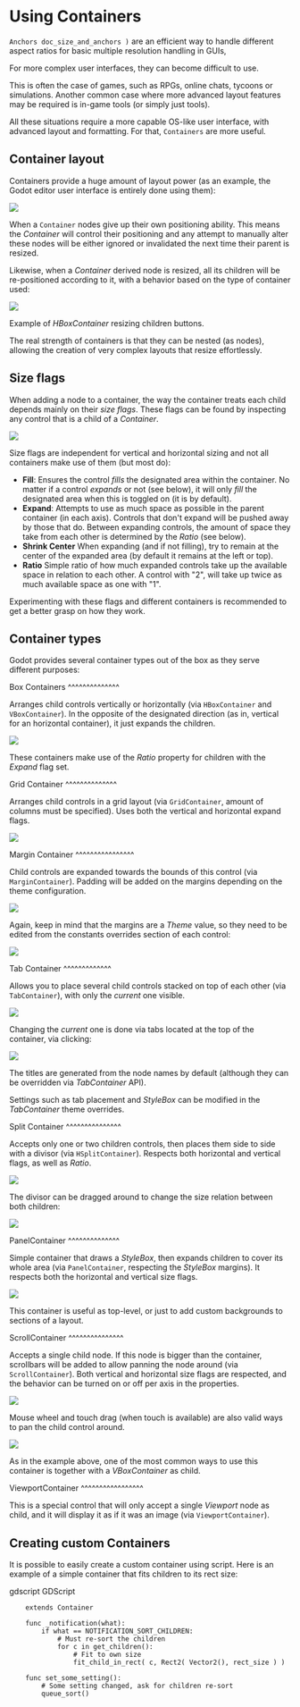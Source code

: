 

Using Containers
================

`Anchors doc_size_and_anchors )` are an efficient way to handle
different aspect ratios for basic multiple resolution handling in GUIs,

For more complex user interfaces, they can become difficult to use.

This is often the case of games, such as RPGs, online chats, tycoons or simulations. Another
common case where more advanced layout features may be required is in-game tools (or simply just tools).

All these situations require a more capable OS-like user interface, with advanced layout and formatting.
For that, `Containers` are more useful.

Container layout
----------------

Containers provide a huge amount of layout power (as an example, the Godot editor user interface is entirely done using them):

   ![](img/godot_containers.png)

When a `Container` nodes give up their
own positioning ability. This means the *Container* will control their positioning and any attempt to manually alter these
nodes will be either ignored or invalidated the next time their parent is resized.

Likewise, when a *Container* derived node is resized, all its children will be re-positioned according to it,
with a behavior based on the type of container used:

   ![](img/container_example.gif)

Example of *HBoxContainer* resizing children buttons.

The real strength of containers is that they can be nested (as nodes), allowing the creation of very complex layouts that resize effortlessly.

Size flags
----------

When adding a node to a container, the way the container treats each child depends mainly on their *size flags*. These flags
can be found by inspecting any control that is a child of a *Container*.

   ![](img/container_size_flags.png)

Size flags are independent for vertical and horizontal sizing and not all containers make use of them (but most do):

* **Fill**: Ensures the control *fills* the designated area within the container. No matter if
  a control *expands* or not (see below), it will only *fill* the designated area when this is toggled on (it is by default).
* **Expand**: Attempts to use as much space as possible in the parent container (in each axis).
  Controls that don't expand will be pushed away by those that do. Between expanding controls, the
  amount of space they take from each other is determined by the *Ratio* (see below).
* **Shrink Center** When expanding (and if not filling), try to remain at the center of the expanded
  area (by default it remains at the left or top).
* **Ratio** Simple ratio of how much expanded controls take up the available space in relation to each
  other. A control with "2", will take up twice as much available space as one with "1".

Experimenting with these flags and different containers is recommended to get a better grasp on how they work.

Container types
---------------

Godot provides several container types out of the box as they serve different purposes:

Box Containers
^^^^^^^^^^^^^^

Arranges child controls vertically or horizontally (via `HBoxContainer` and
`VBoxContainer`). In the opposite of the designated direction
(as in, vertical for an horizontal container), it just expands the children.

   ![](img/containers_box.png)

These containers make use of the *Ratio* property for children with the *Expand* flag set.

Grid Container
^^^^^^^^^^^^^^

Arranges child controls in a grid layout (via `GridContainer`, amount
of columns must be specified). Uses both the vertical and horizontal expand flags.

   ![](img/containers_grid.png)

Margin Container
^^^^^^^^^^^^^^^^

Child controls are expanded towards the bounds of this control (via
`MarginContainer`). Padding will be added on the margins
depending on the theme configuration.

   ![](img/containers_margin.png)

Again, keep in mind that the margins are a *Theme* value, so they need to be edited from the
constants overrides section of each control:

   ![](img/containers_margin_constants.png)

Tab Container
^^^^^^^^^^^^^

Allows you to place several child controls stacked on top of each other (via
`TabContainer`), with only the *current* one visible.

   ![](img/containers_tab.png)

Changing the *current* one is done via tabs located at the top of the container, via clicking:

   ![](img/containers_tab_click.gif)

The titles are generated from the node names by default (although they can be overridden via *TabContainer* API).

Settings such as tab placement and *StyleBox* can be modified in the *TabContainer* theme overrides.

Split Container
^^^^^^^^^^^^^^^

Accepts only one or two children controls, then places them side to side with a divisor
(via `HSplitContainer`).
Respects both horizontal and vertical flags, as well as *Ratio*.

   ![](img/containers_split.png)

The divisor can be dragged around to change the size relation between both children:

   ![](img/containers_split_drag.gif)


PanelContainer
^^^^^^^^^^^^^^

Simple container that draws a *StyleBox*, then expands children to cover its whole area
(via `PanelContainer`, respecting the *StyleBox* margins).
It respects both the horizontal and vertical size flags.

   ![](img/containers_panel.png)

This container is useful as top-level, or just to add custom backgrounds to sections of a layout.

ScrollContainer
^^^^^^^^^^^^^^^

Accepts a single child node. If this node is bigger than the container, scrollbars will be added
to allow panning the node around (via `ScrollContainer`). Both
vertical and horizontal size flags are respected, and the behavior can be turned on or off
per axis in the properties.

   ![](img/containers_scroll.png)

Mouse wheel and touch drag (when touch is available) are also valid ways to pan the child control around.

   ![](img/containers_center_pan.gif)

As in the example above, one of the most common ways to use this container is together with a *VBoxContainer* as child.


ViewportContainer
^^^^^^^^^^^^^^^^^

This is a special control that will only accept a single *Viewport* node as child, and it will display
it as if it was an image (via `ViewportContainer`).

Creating custom Containers
--------------------------

It is possible to easily create a custom container using script. Here is an example of a simple container that fits children
to its rect size:

gdscript GDScript

```
    extends Container

    func _notification(what):
        if what == NOTIFICATION_SORT_CHILDREN:
            # Must re-sort the children
            for c in get_children():
                # Fit to own size
                fit_child_in_rect( c, Rect2( Vector2(), rect_size ) )

    func set_some_setting():
        # Some setting changed, ask for children re-sort
        queue_sort()
```
